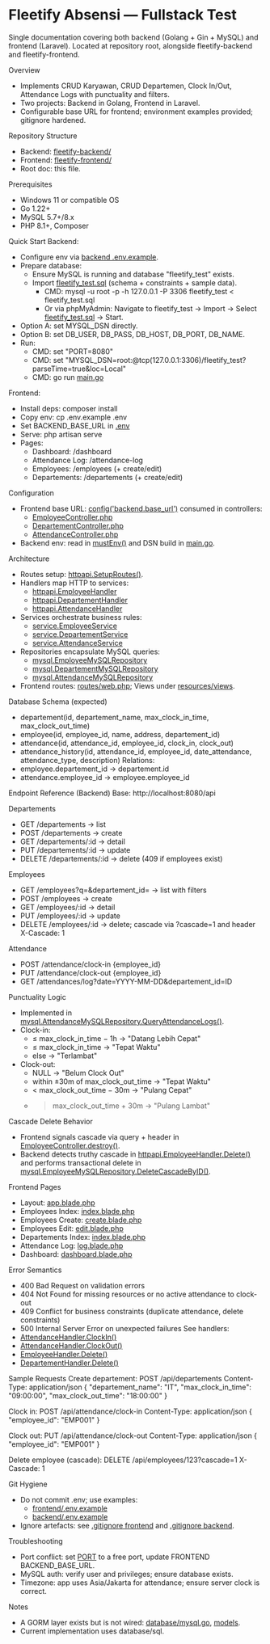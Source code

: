# Fleetify Absensi — Fullstack Test

Single documentation covering both backend (Golang + Gin + MySQL) and frontend (Laravel). Located at repository root, alongside fleetify-backend and fleetify-frontend.

Overview
- Implements CRUD Karyawan, CRUD Departemen, Clock In/Out, Attendance Logs with punctuality and filters.
- Two projects: Backend in Golang, Frontend in Laravel.
- Configurable base URL for frontend; environment examples provided; gitignore hardened.

Repository Structure
- Backend: [fleetify-backend/](/fleetify-backend/README.md)
- Frontend: [fleetify-frontend/](/fleetify-frontend/README.md)
- Root doc: this file.

Prerequisites
- Windows 11 or compatible OS
- Go 1.22+
- MySQL 5.7+/8.x
- PHP 8.1+, Composer

Quick Start
Backend:
- Configure env via [backend .env.example](/fleetify-backend/.env.example).
- Prepare database:
  - Ensure MySQL is running and database "fleetify_test" exists.
  - Import [fleetify_test.sql](/fleetify_test.sql) (schema + constraints + sample data).
    - CMD: mysql -u root -p -h 127.0.0.1 -P 3306 fleetify_test < fleetify_test.sql
    - Or via phpMyAdmin: Navigate to fleetify_test → Import → Select [fleetify_test.sql](/fleetify_test.sql) → Start.
- Option A: set MYSQL_DSN directly.
- Option B: set DB_USER, DB_PASS, DB_HOST, DB_PORT, DB_NAME.
- Run:
  - CMD: set "PORT=8080"
  - CMD: set "MYSQL_DSN=root:@tcp(127.0.0.1:3306)/fleetify_test?parseTime=true&loc=Local"
  - CMD: go run [main.go](/fleetify-backend/main.go)

Frontend:
- Install deps: composer install
- Copy env: cp .env.example .env
- Set BACKEND_BASE_URL in [.env](/fleetify-frontend/.env.example)
- Serve: php artisan serve
- Pages:
  - Dashboard: /dashboard
  - Attendance Log: /attendance-log
  - Employees: /employees (+ create/edit)
  - Departements: /departements (+ create/edit)

Configuration
- Frontend base URL: [config('backend.base_url')](/fleetify-frontend/config/backend.php) consumed in controllers:
  - [EmployeeController.php](/fleetify-frontend/app/Http/Controllers/EmployeeController.php)
  - [DepartementController.php](/fleetify-frontend/app/Http/Controllers/DepartementController.php)
  - [AttendanceController.php](/fleetify-frontend/app/Http/Controllers/AttendanceController.php)
- Backend env: read in [mustEnv()](/fleetify-backend/main.go) and DSN build in [main.go](/fleetify-backend/main.go).

Architecture
- Routes setup: [httpapi.SetupRoutes()](/fleetify-backend/internal/interfaces/http/router.go).
- Handlers map HTTP to services:
  - [httpapi.EmployeeHandler](/fleetify-backend/internal/interfaces/http/employee_handler.go)
  - [httpapi.DepartementHandler](/fleetify-backend/internal/interfaces/http/departement_handler.go)
  - [httpapi.AttendanceHandler](/fleetify-backend/internal/interfaces/http/attendance_handler.go)
- Services orchestrate business rules:
  - [service.EmployeeService](/fleetify-backend/internal/app/service/employee_service.go)
  - [service.DepartementService](/fleetify-backend/internal/app/service/departement_service.go)
  - [service.AttendanceService](/fleetify-backend/internal/app/service/attendance_service.go)
- Repositories encapsulate MySQL queries:
  - [mysql.EmployeeMySQLRepository](/fleetify-backend/internal/infrastructure/repository/mysql/employee_repo.go)
  - [mysql.DepartementMySQLRepository](/fleetify-backend/internal/infrastructure/repository/mysql/departement_repo.go)
  - [mysql.AttendanceMySQLRepository](/fleetify-backend/internal/infrastructure/repository/mysql/attendance_repo.go)
- Frontend routes: [routes/web.php](/fleetify-frontend/routes/web.php); Views under [resources/views](/fleetify-frontend/resources/views/layouts/app.blade.php).

Database Schema (expected)
- departement(id, departement_name, max_clock_in_time, max_clock_out_time)
- employee(id, employee_id, name, address, departement_id)
- attendance(id, attendance_id, employee_id, clock_in, clock_out)
- attendance_history(id, attendance_id, employee_id, date_attendance, attendance_type, description)
Relations:
- employee.departement_id → departement.id
- attendance.employee_id → employee.employee_id

Endpoint Reference (Backend)
Base: http://localhost:8080/api

Departements
- GET /departements → list
- POST /departements → create
- GET /departements/:id → detail
- PUT /departements/:id → update
- DELETE /departements/:id → delete (409 if employees exist)

Employees
- GET /employees?q=&departement_id= → list with filters
- POST /employees → create
- GET /employees/:id → detail
- PUT /employees/:id → update
- DELETE /employees/:id → delete; cascade via ?cascade=1 and header X-Cascade: 1

Attendance
- POST /attendance/clock-in {employee_id}
- PUT /attendance/clock-out {employee_id}
- GET /attendances/log?date=YYYY-MM-DD&departement_id=ID

Punctuality Logic
- Implemented in [mysql.AttendanceMySQLRepository.QueryAttendanceLogs()](/fleetify-backend/internal/infrastructure/repository/mysql/attendance_repo.go).
- Clock-in:
  - ≤ max_clock_in_time − 1h → "Datang Lebih Cepat"
  - ≤ max_clock_in_time → "Tepat Waktu"
  - else → "Terlambat"
- Clock-out:
  - NULL → "Belum Clock Out"
  - within ±30m of max_clock_out_time → "Tepat Waktu"
  - < max_clock_out_time − 30m → "Pulang Cepat"
  - > max_clock_out_time + 30m → "Pulang Lambat"

Cascade Delete Behavior
- Frontend signals cascade via query + header in [EmployeeController.destroy()](/fleetify-frontend/app/Http/Controllers/EmployeeController.php).
- Backend detects truthy cascade in [httpapi.EmployeeHandler.Delete()](/fleetify-backend/internal/interfaces/http/employee_handler.go) and performs transactional delete in [mysql.EmployeeMySQLRepository.DeleteCascadeByID()](/fleetify-backend/internal/infrastructure/repository/mysql/employee_repo.go).

Frontend Pages
- Layout: [app.blade.php](/fleetify-frontend/resources/views/layouts/app.blade.php)
- Employees Index: [index.blade.php](/fleetify-frontend/resources/views/employees/index.blade.php)
- Employees Create: [create.blade.php](/fleetify-frontend/resources/views/employees/create.blade.php)
- Employees Edit: [edit.blade.php](/fleetify-frontend/resources/views/employees/edit.blade.php)
- Departements Index: [index.blade.php](/fleetify-frontend/resources/views/departements/index.blade.php)
- Attendance Log: [log.blade.php](/fleetify-frontend/resources/views/attendances/log.blade.php)
- Dashboard: [dashboard.blade.php](/fleetify-frontend/resources/views/attendances/dashboard.blade.php)

Error Semantics
- 400 Bad Request on validation errors
- 404 Not Found for missing resources or no active attendance to clock-out
- 409 Conflict for business constraints (duplicate attendance, delete constraints)
- 500 Internal Server Error on unexpected failures
See handlers:
- [AttendanceHandler.ClockIn()](/fleetify-backend/internal/interfaces/http/attendance_handler.go)
- [AttendanceHandler.ClockOut()](/fleetify-backend/internal/interfaces/http/attendance_handler.go)
- [EmployeeHandler.Delete()](/fleetify-backend/internal/interfaces/http/employee_handler.go)
- [DepartementHandler.Delete()](/fleetify-backend/internal/interfaces/http/departement_handler.go)

Sample Requests
Create departement:
POST /api/departements
Content-Type: application/json
{ "departement_name": "IT", "max_clock_in_time": "09:00:00", "max_clock_out_time": "18:00:00" }

Clock in:
POST /api/attendance/clock-in
Content-Type: application/json
{ "employee_id": "EMP001" }

Clock out:
PUT /api/attendance/clock-out
Content-Type: application/json
{ "employee_id": "EMP001" }

Delete employee (cascade):
DELETE /api/employees/123?cascade=1
X-Cascade: 1

Git Hygiene
- Do not commit .env; use examples:
  - [frontend/.env.example](/fleetify-frontend/.env.example)
  - [backend/.env.example](/fleetify-backend/.env.example)
- Ignore artefacts: see [.gitignore frontend](/fleetify-frontend/.gitignore) and [.gitignore backend](/fleetify-backend/.gitignore).

Troubleshooting
- Port conflict: set [PORT](/fleetify-backend/.env.example) to a free port, update FRONTEND BACKEND_BASE_URL.
- MySQL auth: verify user and privileges; ensure database exists.
- Timezone: app uses Asia/Jakarta for attendance; ensure server clock is correct.

Notes
- A GORM layer exists but is not wired: [database/mysql.go](/fleetify-backend/internal/infrastructure/database/mysql.go), [models](/fleetify-backend/models/departement.go).
- Current implementation uses database/sql.

